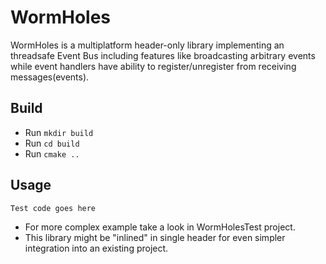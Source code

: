 # WormHoles
WormHoles is a multiplatform header-only library implementing an threadsafe Event Bus including features like broadcasting arbitrary events while event handlers have ability to register/unregister from receiving messages(events). 

## Build

- Run `mkdir build`
- Run `cd build`
- Run `cmake ..`

## Usage

`Test code goes here`

- For more complex example take a look in WormHolesTest project.
- This library might be "inlined" in single header for even simpler integration into an existing project.

